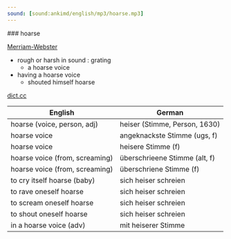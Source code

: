 ```yaml
---
sound: [sound:ankimd/english/mp3/hoarse.mp3]
---
```


\### hoarse

[Merriam-Webster](https://www.merriam-webster.com/dictionary/hoarse)

- rough or harsh in sound : grating
    - a hoarse voice
- having a hoarse voice
    - shouted himself hoarse

[dict.cc](https://www.dict.cc/hoarse)

| English        | German       |
| -------------- | ------------ |
| hoarse (voice, person, adj) | heiser (Stimme, Person, 1630) |
| hoarse voice | angeknackste Stimme (ugs, f) |
| hoarse voice | heisere Stimme (f) |
| hoarse voice (from, screaming) | überschrieene Stimme (alt, f) |
| hoarse voice (from, screaming) | überschriene Stimme (f) |
| to cry itself hoarse (baby) | sich heiser schreien |
| to rave oneself hoarse | sich heiser schreien |
| to scream oneself hoarse | sich heiser schreien |
| to shout oneself hoarse | sich heiser schreien |
| in a hoarse voice (adv) | mit heiserer Stimme |
